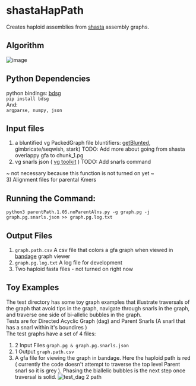 # shastaHapPath
Creates haploid assemblies from [shasta](https://github.com/chanzuckerberg/shasta) assembly graphs.

## Algorithm
![image](https://user-images.githubusercontent.com/28329271/122816002-0882a980-d28b-11eb-9b01-d5823c6a45f2.png)

## Python Dependencies
  python bindings: [bdsg](https://github.com/vgteam/libbdsg#from-pip-python-bindings-only)  
  ``` pip install bdsg ```  
  And:  
  ```argparse, numpy, json```  

## Input files
1) a bluntified vg PackedGraph file 
  bluntifiers: [getBlunted](https://github.com/vgteam/GetBlunted), gimbricate/seqwish, stark)
  TODO: Add more about going from shasta overlappy gfa to chunk_1.pg
2) vg snarls json ( [vg toolkit](https://github.com/vgteam/vg#command-line-interface) )
  TODO: Add snarls command  
  
~ not necessary because this function is not turned on yet ~  
3) Alignment files for parental Kmers  

## Running the Command:
```python3 parentPath.1.05.noParentAlns.py -g graph.pg -j graph.pg.snarls.json >> graph.pg.log.txt```  

## Output Files
1)  ``` graph.path.csv ``` A csv file that colors a gfa graph when viewed in [bandage](https://rrwick.github.io/Bandage/) graph viewer
2)  ``` graph.pg.log.txt ``` A log file for development  
3)  Two haploid fasta files - not turned on right now

## Toy Examples
The test directory has some toy graph examples that illustrate traversals of the graph that avoid tips in the graph, navigate through snarls in the graph, and traverse one side of bi-allelic bubbles in the graph.    
Tests are for Directed Acyclic Graph (dag) and Parent Snarls (A snarl that has a snarl within it's boundires )  
The test graphs have a set of 4 files:  
1) 2 Input Files ```graph.pg & graph.pg.snarls.json ```    
2) 1 Output ``` graph.path.csv ```    
3) A gfa file for viewing the graph in bandage. Here the haploid path is red ( currently the code doesn't attempt to traverse the top level Parent snarl so it is grey ). Phasing the biallelic bubbles is the next step once traversal is solid. 
![test_dag 2 path](https://user-images.githubusercontent.com/28329271/122820486-84cbbb80-d290-11eb-8747-44c2c6348148.png)


